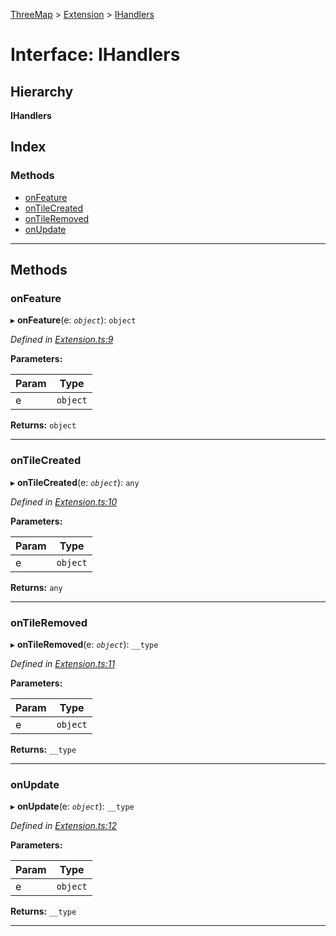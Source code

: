 [ThreeMap](../README.md) > [Extension](../modules/extension.md) > [IHandlers](../interfaces/extension.ihandlers.md)

# Interface: IHandlers

## Hierarchy

**IHandlers**

## Index

### Methods

* [onFeature](extension.ihandlers.md#onfeature)
* [onTileCreated](extension.ihandlers.md#ontilecreated)
* [onTileRemoved](extension.ihandlers.md#ontileremoved)
* [onUpdate](extension.ihandlers.md#onupdate)

---

## Methods

<a id="onfeature"></a>

###  onFeature

▸ **onFeature**(e: *`object`*): `object`

*Defined in [Extension.ts:9](https://github.com/areknawo/Three-Map/blob/41e1f78/src/Extension.ts#L9)*

**Parameters:**

| Param | Type |
| ------ | ------ |
| e | `object` |

**Returns:** `object`

___
<a id="ontilecreated"></a>

###  onTileCreated

▸ **onTileCreated**(e: *`object`*): `any`

*Defined in [Extension.ts:10](https://github.com/areknawo/Three-Map/blob/41e1f78/src/Extension.ts#L10)*

**Parameters:**

| Param | Type |
| ------ | ------ |
| e | `object` |

**Returns:** `any`

___
<a id="ontileremoved"></a>

###  onTileRemoved

▸ **onTileRemoved**(e: *`object`*): `__type`

*Defined in [Extension.ts:11](https://github.com/areknawo/Three-Map/blob/41e1f78/src/Extension.ts#L11)*

**Parameters:**

| Param | Type |
| ------ | ------ |
| e | `object` |

**Returns:** `__type`

___
<a id="onupdate"></a>

###  onUpdate

▸ **onUpdate**(e: *`object`*): `__type`

*Defined in [Extension.ts:12](https://github.com/areknawo/Three-Map/blob/41e1f78/src/Extension.ts#L12)*

**Parameters:**

| Param | Type |
| ------ | ------ |
| e | `object` |

**Returns:** `__type`

___

